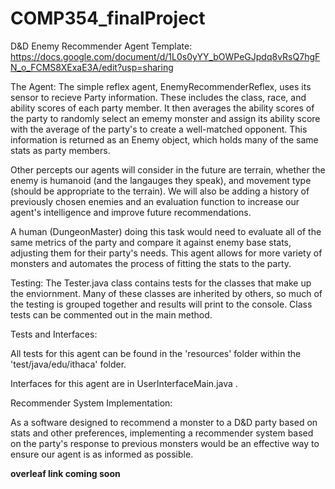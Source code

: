 # COMP354_finalProject
D&D Enemy Recommender 
Agent Template: https://docs.google.com/document/d/1L0s0yYY_bOWPeGJpdq8vRsQ7hgFN_o_FCMS8XExaE3A/edit?usp=sharing

The Agent:
The simple reflex agent, EnemyRecommenderReflex, uses its sensor to recieve Party information. These includes the class, race, and ability scores of each party member. It then averages the ability scores of the party to randomly select an ememy monster and assign its ability score with the average of the party's to create a well-matched opponent. This information is returned as an Enemy object, which holds many of the same stats as party members. 

Other percepts our agents will consider in the future are terrain, whether the enemy is humanoid (and the langauges they speak), and movement type (should be appropriate to the terrain). We will also be adding a history of previously chosen enemies and an evaluation function to increase our agent's intelligence and improve future recommendations.

A human (DungeonMaster) doing this task would need to evaluate all of the same metrics of the party and compare it against enemy base stats, adjusting them for their party's needs. This agent allows for more variety of monsters and automates the process of fitting the stats to the party.

Testing:
The Tester.java class contains tests for the classes that make up the enviornment. Many of these classes are inherited by others, so much of the testing is grouped together and results will print to the console. Class tests can be commented out in the main method.


Tests and Interfaces:

All tests for this agent can be found in the 'resources' folder within the 'test/java/edu/ithaca' folder.

Interfaces for this agent are in UserInterfaceMain.java .

Recommender System Implementation:

As a software designed to recommend a monster to a D&D party based on stats and other preferences, implementing a recommender system based on the party's response to previous monsters would be an effective way to ensure our agent is as informed as possible. 

**overleaf link coming soon**
